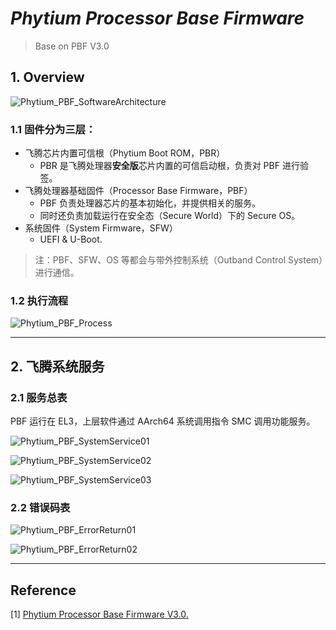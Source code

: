 <!--

 * @FileName: PBF.md
 * @Author: Alen luojiaming299@163.com
 * @CreateTime: 2022-09-10 08:49:04
 * @LastEditTime: 2022-09-10 20:09:29
 * Copyright (c) 2022 by Alen, All Rights Reserved.
-->

# *Phytium Processor Base Firmware*
> Base on PBF V3.0

## 1. Overview
![Phytium_PBF_SoftwareArchitecture](https://cdn.jsdelivr.net/gh/Alen-Leo/Images/Phytium_PBF_SoftwareArchitecture.png)
### 1.1 固件分为三层：
+ 飞腾芯片内置可信根（Phytium Boot ROM，PBR）
  + PBR 是飞腾处理器**安全版**芯片内置的可信启动根，负责对 PBF 进行验签。
+ 飞腾处理器基础固件（Processor Base Firmware，PBF）
  + PBF 负责处理器芯片的基本初始化，并提供相关的服务。
  + 同时还负责加载运行在安全态（Secure World）下的 Secure OS。
+ 系统固件（System Firmware，SFW）
  + UEFI & U-Boot.
> 注：PBF、SFW、OS 等都会与带外控制系统（Outband Control System）进行通信。
### 1.2 执行流程

![Phytium_PBF_Process](https://cdn.jsdelivr.net/gh/Alen-Leo/Images/Phytium_PBF_Process.png)

--------------------------------------------------------------------------------

## 2. 飞腾系统服务

### 2.1 服务总表
PBF 运行在 EL3，上层软件通过 AArch64 系统调用指令 SMC 调用功能服务。

![Phytium_PBF_SystemService01](https://cdn.jsdelivr.net/gh/Alen-Leo/Images/Phytium_PBF_SystemService01.png)

![Phytium_PBF_SystemService02](https://cdn.jsdelivr.net/gh/Alen-Leo/Images/Phytium_PBF_SystemService02.png)

![Phytium_PBF_SystemService03](https://cdn.jsdelivr.net/gh/Alen-Leo/Images/Phytium_PBF_SystemService03.png)

### 2.2 错误码表
![Phytium_PBF_ErrorReturn01](https://cdn.jsdelivr.net/gh/Alen-Leo/Images/Phytium_PBF_ErrorReturn01.png)

![Phytium_PBF_ErrorReturn02](https://cdn.jsdelivr.net/gh/Alen-Leo/Images/Phytium_PBF_ErrorReturn02.png)


--------------------------------------------------------------------------------

## Reference
[1] [Phytium Processor Base Firmware V3.0.](https://www.phytium.com.cn/Site/theme/Uploads/20210113/Processor%20Base%20Firmware%E6%8E%A5%E5%8F%A3%E8%A7%84%E8%8C%83.pdf#:~:text=PBF%E6%98%AF%E9%A3%9E%E8%85%BE%E5%A4%84%E7%90%86%20%E5%99%A8%E5%9F%BA%E7%A1%80%E5%9B%BA%E4%BB%B6%EF%BC%8C%E8%B4%9F%E8%B4%A3%E5%A4%84%E7%90%86%E5%99%A8%E8%8A%AF%E7%89%87%E7%9A%84%E5%9F%BA%E6%9C%AC%E5%88%9D%E5%A7%8B%E5%8C%96%EF%BC%8C%E5%B9%B6%E6%8F%90%E4%BE%9B%E7%9B%B8%E5%85%B3%E7%9A%84%E6%9C%8D%E5%8A%A1%E3%80%82%20PBF%E8%BF%98%E8%B4%9F%E8%B4%A3%E5%8A%A0,%E8%BD%BD%E8%BF%90%E8%A1%8C%E5%9C%A8%E5%AE%89%E5%85%A8%E6%80%81%EF%BC%88Secure%20World%EF%BC%89%E4%B8%8B%E7%9A%84Secure%20OS%E3%80%82)